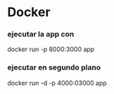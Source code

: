 # Docker

### ejecutar la app con  

docker run -p 8000:3000 app   

### ejecutar en segundo plano 

docker run -d -p 4000:03000 app    
